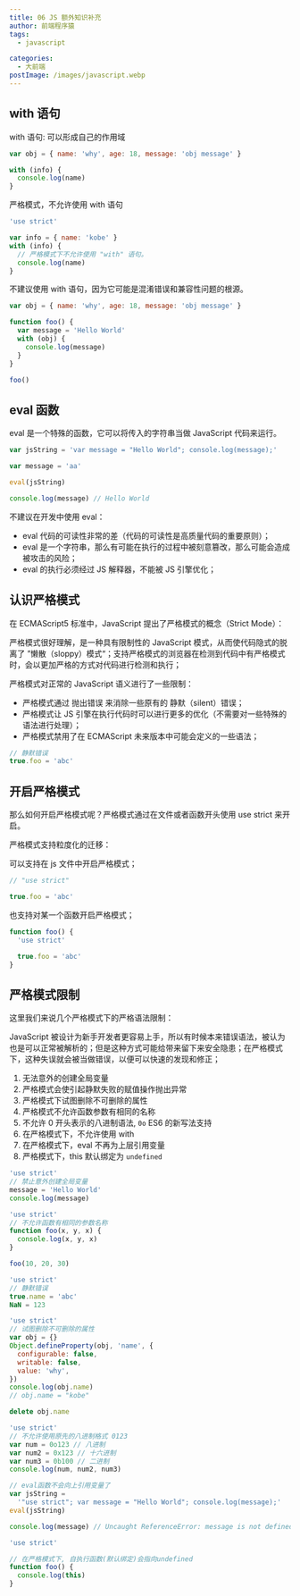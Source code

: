 ```yaml
---
title: 06 JS 额外知识补充
author: 前端程序猿
tags:
  - javascript

categories:
  - 大前端
postImage: /images/javascript.webp
---
```


## with 语句

with 语句: 可以形成自己的作用域

```js
var obj = { name: 'why', age: 18, message: 'obj message' }

with (info) {
  console.log(name)
}
```

严格模式，不允许使用 with 语句

```js
'use strict'

var info = { name: 'kobe' }
with (info) {
  // 严格模式下不允许使用 "with" 语句。
  console.log(name)
}
```

不建议使用 with 语句，因为它可能是混淆错误和兼容性问题的根源。

```js
var obj = { name: 'why', age: 18, message: 'obj message' }

function foo() {
  var message = 'Hello World'
  with (obj) {
    console.log(message)
  }
}

foo()
```

## eval 函数

eval 是一个特殊的函数，它可以将传入的字符串当做 JavaScript 代码来运行。

```js
var jsString = 'var message = "Hello World"; console.log(message);'

var message = 'aa'

eval(jsString)

console.log(message) // Hello World
```

不建议在开发中使用 eval：

- eval 代码的可读性非常的差（代码的可读性是高质量代码的重要原则）；
- eval 是一个字符串，那么有可能在执行的过程中被刻意篡改，那么可能会造成被攻击的风险；
- eval 的执行必须经过 JS 解释器，不能被 JS 引擎优化；

## 认识严格模式

在 ECMAScript5 标准中，JavaScript 提出了严格模式的概念（Strict Mode）：

严格模式很好理解，是一种具有限制性的 JavaScript 模式，从而使代码隐式的脱离了 ”懒散（sloppy）模式“；支持严格模式的浏览器在检测到代码中有严格模式时，会以更加严格的方式对代码进行检测和执行；

严格模式对正常的 JavaScript 语义进行了一些限制：

- 严格模式通过 抛出错误 来消除一些原有的 静默（silent）错误；
- 严格模式让 JS 引擎在执行代码时可以进行更多的优化（不需要对一些特殊的语法进行处理）；
- 严格模式禁用了在 ECMAScript 未来版本中可能会定义的一些语法；

```js
// 静默错误
true.foo = 'abc'
```

## 开启严格模式

那么如何开启严格模式呢？严格模式通过在文件或者函数开头使用 use strict 来开启。

严格模式支持粒度化的迁移：

可以支持在 js 文件中开启严格模式；

```js
// "use strict"

true.foo = 'abc'
```

也支持对某一个函数开启严格模式；

```js
function foo() {
  'use strict'

  true.foo = 'abc'
}
```

## 严格模式限制

这里我们来说几个严格模式下的严格语法限制：

JavaScript 被设计为新手开发者更容易上手，所以有时候本来错误语法，被认为也是可以正常被解析的；但是这种方式可能给带来留下来安全隐患；在严格模式下，这种失误就会被当做错误，以便可以快速的发现和修正；

1. 无法意外的创建全局变量
2. 严格模式会使引起静默失败的赋值操作抛出异常
3. 严格模式下试图删除不可删除的属性
4. 严格模式不允许函数参数有相同的名称
5. 不允许 0 开头表示的八进制语法, `0o` ES6 的新写法支持
6. 在严格模式下，不允许使用 with
7. 在严格模式下，eval 不再为上层引用变量
8. 严格模式下，this 默认绑定为 `undefined`

```js
'use strict'
// 禁止意外创建全局变量
message = 'Hello World'
console.log(message)
```

```js
'use strict'
// 不允许函数有相同的参数名称
function foo(x, y, x) {
  console.log(x, y, x)
}

foo(10, 20, 30)
```

```js
'use strict'
// 静默错误
true.name = 'abc'
NaN = 123
```

```js
'use strict'
// 试图删除不可删除的属性
var obj = {}
Object.defineProperty(obj, 'name', {
  configurable: false,
  writable: false,
  value: 'why',
})
console.log(obj.name)
// obj.name = "kobe"

delete obj.name
```

```js
'use strict'
// 不允许使用原先的八进制格式 0123
var num = 0o123 // 八进制
var num2 = 0x123 // 十六进制
var num3 = 0b100 // 二进制
console.log(num, num2, num3)
```

```js
// eval函数不会向上引用变量了
var jsString =
  '"use strict"; var message = "Hello World"; console.log(message);'
eval(jsString)

console.log(message) // Uncaught ReferenceError: message is not defined
```

```js
'use strict'

// 在严格模式下, 自执行函数(默认绑定)会指向undefined
function foo() {
  console.log(this)
}
```

